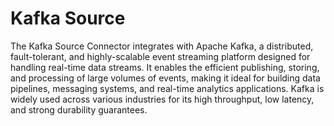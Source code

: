 # Kafka Source

The Kafka Source Connector integrates with Apache Kafka, a distributed, fault-tolerant, and highly-scalable event streaming platform designed for handling real-time data streams. It enables the efficient publishing, storing, and processing of large volumes of events, making it ideal for building data pipelines, messaging systems, and real-time analytics applications. Kafka is widely used across various industries for its high throughput, low latency, and strong durability guarantees.